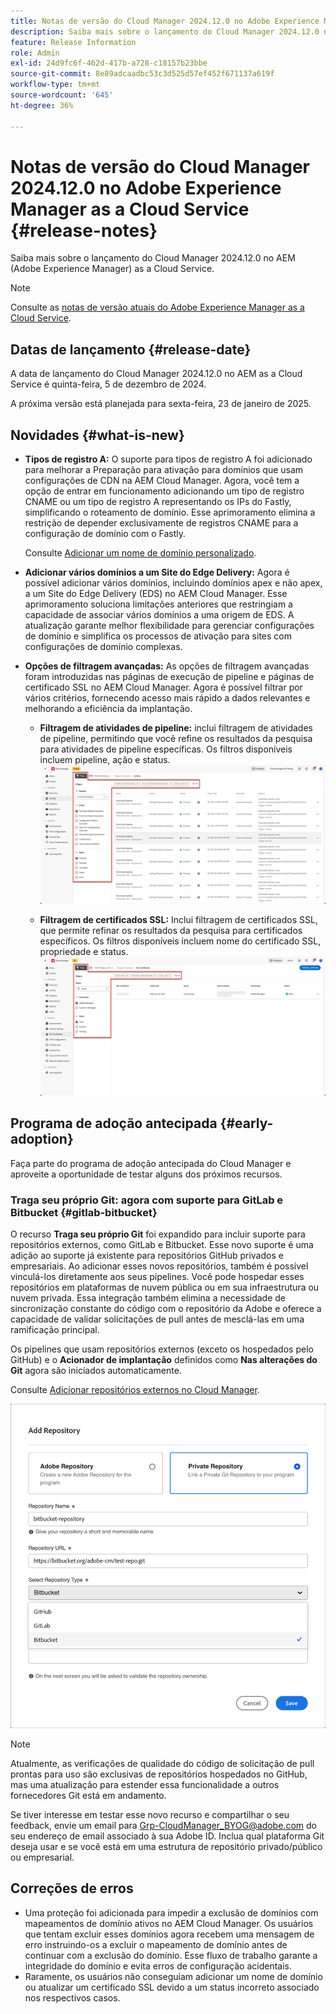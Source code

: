 ```yaml
---
title: Notas de versão do Cloud Manager 2024.12.0 no Adobe Experience Manager as a Cloud Service
description: Saiba mais sobre o lançamento do Cloud Manager 2024.12.0 no AEM as a Cloud Service.
feature: Release Information
role: Admin
exl-id: 24d9fc6f-462d-417b-a728-c18157b23bbe
source-git-commit: 8e89adcaadbc53c3d525d57ef452f671137a619f
workflow-type: tm+mt
source-wordcount: '645'
ht-degree: 36%

---
```


# Notas de versão do Cloud Manager 2024.12.0 no Adobe Experience Manager as a Cloud Service {#release-notes}

Saiba mais sobre o lançamento do Cloud Manager 2024.12.0 no AEM (Adobe Experience Manager) as a Cloud Service.

>[!NOTE]
>
>Consulte as [notas de versão atuais do Adobe Experience Manager as a Cloud Service](/help/release-notes/release-notes-cloud/release-notes-current.md).

## Datas de lançamento {#release-date}

A data de lançamento do Cloud Manager 2024.12.0 no AEM as a Cloud Service é quinta-feira, 5 de dezembro de 2024.

A próxima versão está planejada para sexta-feira, 23 de janeiro de 2025.


## Novidades {#what-is-new}

<!-- * **Java 21 support:** Customers can now optionally build with Java 17 or Java 21, benefiting from performance improvements and new language features. See [Build environment](/help/implementing/cloud-manager/getting-access-to-aem-in-cloud/build-environment-details.md) for configuration steps, including updating your Maven project description, and certain library versions. When the build version is set to Java 17 or Java 21, the runtime defaults to Java 21.

    Starting February 2025, sandboxes and dev environments upgrade to the Java 21 runtime, regardless of the build version (Java 8, 11, 17, or 21). Production environments follow with an upgrade in April 2025. -->

* **Tipos de registro A:** O suporte para tipos de registro A foi adicionado para melhorar a Preparação para ativação para domínios que usam configurações de CDN na AEM Cloud Manager. Agora, você tem a opção de entrar em funcionamento adicionando um tipo de registro CNAME ou um tipo de registro A representando os IPs do Fastly, simplificando o roteamento de domínio. Esse aprimoramento elimina a restrição de depender exclusivamente de registros CNAME para a configuração de domínio com o Fastly.

  Consulte [Adicionar um nome de domínio personalizado](/help/implementing/cloud-manager/custom-domain-names/add-custom-domain-name.md). <!-- CMGR-63076 -->

<!-- * The AEM Code Quality step now uses SonarQube 9.9 Server, replacing the older 7.4 version. This upgrade brings additional security, performance, and code quality checks, offering more comprehensive analysis and coverage for your projects. -->

* **Adicionar vários domínios a um Site do Edge Delivery:** Agora é possível adicionar vários domínios, incluindo domínios apex e não apex, a um Site do Edge Delivery (EDS) no AEM Cloud Manager. Esse aprimoramento soluciona limitações anteriores que restringiam a capacidade de associar vários domínios a uma origem de EDS. A atualização garante melhor flexibilidade para gerenciar configurações de domínio e simplifica os processos de ativação para sites com configurações de domínio complexas. <!-- CMGR-63007 -->

* **Opções de filtragem avançadas:** As opções de filtragem avançadas foram introduzidas nas páginas de execução de pipeline e páginas de certificado SSL no AEM Cloud Manager. Agora é possível filtrar por vários critérios, fornecendo acesso mais rápido a dados relevantes e melhorando a eficiência da implantação. <!-- CMGR-26263 -->

   * **Filtragem de atividades de pipeline:** inclui filtragem de atividades de pipeline, permitindo que você refine os resultados da pesquisa para atividades de pipeline específicas. Os filtros disponíveis incluem pipeline, ação e status.
     ![Filtragem de atividades de pipeline](/help/implementing/cloud-manager/assets/filters-pipeline.png)


   * **Filtragem de certificados SSL:** Inclui filtragem de certificados SSL, que permite refinar os resultados da pesquisa para certificados específicos. Os filtros disponíveis incluem nome do certificado SSL, propriedade e status.
     ![Filtragem de certificado SSL](/help/implementing/cloud-manager/assets/filters-ssl-certificates.png)

## Programa de adoção antecipada {#early-adoption}

Faça parte do programa de adoção antecipada do Cloud Manager e aproveite a oportunidade de testar alguns dos próximos recursos.

### Traga seu próprio Git: agora com suporte para GitLab e Bitbucket {#gitlab-bitbucket}

<!-- BOTH CS & AMS -->

O recurso **Traga seu próprio Git** foi expandido para incluir suporte para repositórios externos, como GitLab e Bitbucket. Esse novo suporte é uma adição ao suporte já existente para repositórios GitHub privados e empresariais. Ao adicionar esses novos repositórios, também é possível vinculá-los diretamente aos seus pipelines. Você pode hospedar esses repositórios em plataformas de nuvem pública ou em sua infraestrutura ou nuvem privada. Essa integração também elimina a necessidade de sincronização constante do código com o repositório da Adobe e oferece a capacidade de validar solicitações de pull antes de mesclá-las em uma ramificação principal.

Os pipelines que usam repositórios externos (exceto os hospedados pelo GitHub) e o **Acionador de implantação** definidos como **Nas alterações do Git** agora são iniciados automaticamente.

Consulte [Adicionar repositórios externos no Cloud Manager](/help/implementing/cloud-manager/managing-code/external-repositories.md).

![Caixa de diálogo Adicionar repositório](/help/implementing/cloud-manager/release-notes/assets/repositories-add-release-notes.png)

>[!NOTE]
>
>Atualmente, as verificações de qualidade do código de solicitação de pull prontas para uso são exclusivas de repositórios hospedados no GitHub, mas uma atualização para estender essa funcionalidade a outros fornecedores Git está em andamento.

Se tiver interesse em testar esse novo recurso e compartilhar o seu feedback, envie um email para [Grp-CloudManager_BYOG@adobe.com](mailto:Grp-CloudManager_BYOG@adobe.com) do seu endereço de email associado à sua Adobe ID. Inclua qual plataforma Git deseja usar e se você está em uma estrutura de repositório privado/público ou empresarial.

## Correções de erros

* Uma proteção foi adicionada para impedir a exclusão de domínios com mapeamentos de domínio ativos no AEM Cloud Manager. Os usuários que tentam excluir esses domínios agora recebem uma mensagem de erro instruindo-os a excluir o mapeamento de domínio antes de continuar com a exclusão do domínio. Esse fluxo de trabalho garante a integridade do domínio e evita erros de configuração acidentais. <!-- CMGR-63033 -->
* Raramente, os usuários não conseguiam adicionar um nome de domínio ou atualizar um certificado SSL devido a um status incorreto associado nos respectivos casos. <!-- CMGR-62816 -->


<!-- ## Known issues {#known-issues} -->

